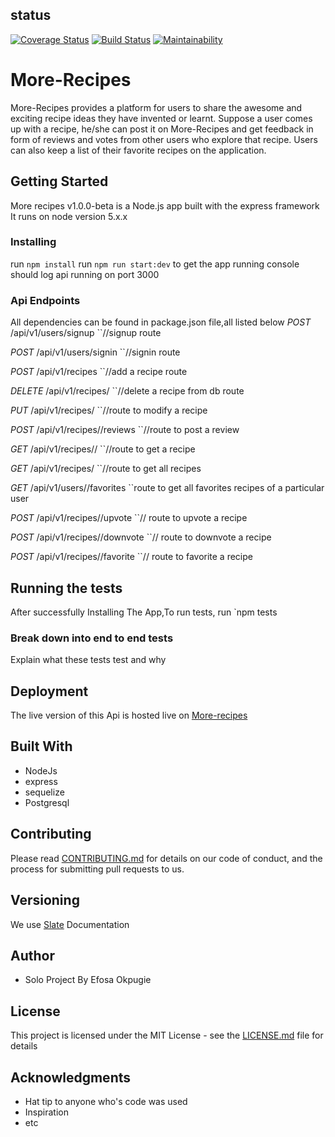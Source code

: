 ## status
[![Coverage Status](https://coveralls.io/repos/github/Efosaok/More-Recipes/badge.svg?branch=development)](https://coveralls.io/github/Efosaok/More-Recipes?branch=development) [![Build Status](https://travis-ci.org/Efosaok/More-Recipes.svg?branch=development)](https://travis-ci.org/Efosaok/More-Recipes) [![Maintainability](https://api.codeclimate.com/v1/badges/1d2147dde2b3b480038b/maintainability)](https://codeclimate.com/github/Efosaok/More-Recipes/maintainability)
# More-Recipes
More-Recipes provides a platform for users to share the awesome and exciting  recipe ideas they have invented or learnt.  Suppose a user comes up with a recipe,  he/she can post it on More-Recipes and  get feedback in form of reviews and votes from other users who explore that recipe. Users can also keep a list of their favorite recipes on the application.

## Getting Started
More recipes v1.0.0-beta is a Node.js app built with the express framework
It runs on node version 5.x.x


### Installing

run `npm install`
run `npm run start:dev` to get the app running
console should log api running on port 3000


### Api Endpoints
All dependencies can be found in package.json file,all listed below
  *POST* /api/v1/users/signup   ``//signup route 

  *POST* /api/v1/users/signin  ``//signin route

  *POST* /api/v1/recipes  ``//add a recipe route

  *DELETE* /api/v1/recipes/<recipeId>  ``//delete a recipe from db route

  *PUT*  /api/v1/recipes/<recipeId>  ``//route to modify a recipe

  *POST* /api/v1/recipes/<recipeId>/reviews  ``//route to post a review

  *GET* /api/v1/recipes/<recipeId>/  ``//route to get a recipe

  *GET*  /api/v1/recipes/  ``//route to get all recipes

  *GET*  /api/v1/users/<recipeId>/favorites ``route to get all favorites recipes of a particular user

  *POST* /api/v1/recipes/<recipeId>/upvote    ``// route to upvote a recipe

  *POST* /api/v1/recipes/<recipeId>/downvote   ``// route to downvote a recipe

  *POST* /api/v1/recipes/<recipeId>/favorite     ``// route to favorite a recipe
    
## Running the tests

After successfully Installing The App,To run tests,
run `npm tests

### Break down into end to end tests

Explain what these tests test and why


## Deployment

The live version of this Api is hosted live on 
[More-recipes](https://efosa-more-recipes-api.herokuapp.com/)

## Built With

* NodeJs
* express
* sequelize
* Postgresql

## Contributing

Please read [CONTRIBUTING.md](https://gist.github.com/Efosaok/morerecipes) for details on our code of conduct, and the process for submitting pull requests to us.

## Versioning

We use [Slate](http://semver.org/) Documentation

## Author

* Solo Project By Efosa Okpugie

## License

This project is licensed under the MIT License - see the [LICENSE.md](LICENSE.md) file for details

## Acknowledgments

* Hat tip to anyone who's code was used
* Inspiration
* etc

